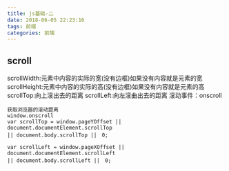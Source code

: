 ```yaml
---
title: js基础-二
date: 2018-06-05 22:23:16
tags: 前端
categories: 前端
---
```


## scroll
scrollWidth:元素中内容的实际的宽(没有边框)如果没有内容就是元素的宽
scrollHeight:元素中内容的实际的高(没有边框)如果没有内容就是元素的高
scrollTop:向上滚出去的距离
scrollLeft:向左滚曲出去的距离
滚动事件：onscroll
```
获取浏览器的滚动距离
window.onscroll
var scrollTop = window.pageYOffset || document.documentElement.scrollTop
|| document.body.scrollTop ||　0;

var scrollLeft = window.pageXOffset || document.documentElement.scrollLeft
|| document.body.scrollLeft ||　0;
```
